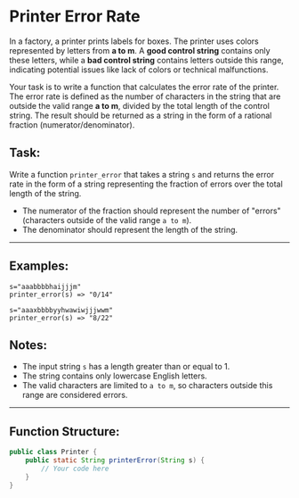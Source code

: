 # Printer Error Rate

In a factory, a printer prints labels for boxes. The printer uses colors represented by letters from **a to m**. A **good control string** contains only these letters, while a **bad control string** contains letters outside this range, indicating potential issues like lack of colors or technical malfunctions.

Your task is to write a function that calculates the error rate of the printer. The error rate is defined as the number of characters in the string that are outside the valid range **a to m**, divided by the total length of the control string. The result should be returned as a string in the form of a rational fraction (numerator/denominator).

## Task:

Write a function `printer_error` that takes a string `s` and returns the error rate in the form of a string representing the fraction of errors over the total length of the string.

- The numerator of the fraction should represent the number of "errors" (characters outside of the valid range `a to m`).
- The denominator should represent the length of the string.

---

## Examples:

```plaintext
s="aaabbbbhaijjjm"
printer_error(s) => "0/14"

s="aaaxbbbbyyhwawiwjjjwwm"
printer_error(s) => "8/22"
```

## Notes:

- The input string `s` has a length greater than or equal to 1.
- The string contains only lowercase English letters.
- The valid characters are limited to `a to m`, so characters outside this range are considered errors.

---

## Function Structure:

```java
public class Printer {
    public static String printerError(String s) {
        // Your code here
    }
}
